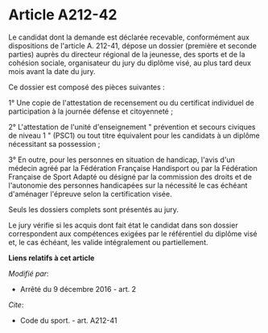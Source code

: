 # Article A212-42

Le candidat dont la demande est déclarée recevable, conformément aux dispositions de l'article A. 212-41, dépose un dossier
(première et seconde parties) auprès du directeur régional de la jeunesse, des sports et de la cohésion sociale, organisateur
du jury du diplôme visé, au plus tard deux mois avant la date du jury. 

Ce dossier est composé des pièces suivantes : 

1° Une copie de l'attestation de recensement ou du certificat individuel de participation à la journée défense et
citoyenneté ; 

2° L'attestation de l'unité d'enseignement " prévention et secours civiques de niveau 1 " (PSC1) ou tout titre équivalent
pour les candidats à un diplôme nécessitant sa possession ; 

3° En outre, pour les personnes en situation de handicap, l'avis d'un médecin agréé par la Fédération Française Handisport ou
par la Fédération Française de Sport Adapté ou désigné par la commission des droits et de l'autonomie des personnes
handicapées sur la nécessité le cas échéant d'aménager l'épreuve selon la certification visée. 

Seuls les dossiers complets sont présentés au jury. 

Le jury vérifie si les acquis dont fait état le candidat dans son dossier correspondent aux compétences exigées par le
référentiel du diplôme visé et, le cas échéant, les valide intégralement ou partiellement.

**Liens relatifs à cet article**

_Modifié par_:

  - Arrêté du 9 décembre 2016 - art. 2

_Cite_:

  - Code du sport. - art. A212-41
